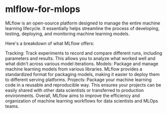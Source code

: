 # mlflow-for-mlops
MLflow is an open-source platform designed to manage the entire machine learning lifecycle. It essentially helps streamline the process of developing, testing, deploying, and monitoring machine learning models.

Here's a breakdown of what MLflow offers:

Tracking: Track experiments to record and compare different runs, including parameters and results. This allows you to analyze what worked well and what didn't across various model iterations.
Models: Package and manage machine learning models from various libraries. MLflow provides a standardized format for packaging models, making it easier to deploy them to different serving platforms.
Projects: Package your machine learning code in a reusable and reproducible way. This ensures your projects can be easily shared with other data scientists or transferred to production environments.
Overall, MLflow aims to improve the efficiency and organization of machine learning workflows for data scientists and MLOps teams.
